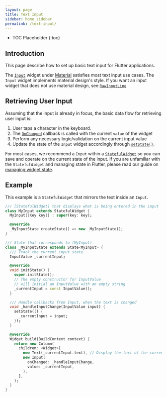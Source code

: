 ```yaml
---
layout: page
title: Text Input
sidebar: home_sidebar
permalink: /text-input/
---
```


* TOC Placeholder
{:toc}

## Introduction

This page describe how to set up basic text input for Flutter applications.

The
[`Input`](https://docs.flutter.io/flutter/material/Input-class.html)
widget under
[Material](https://docs.flutter.io/flutter/material/material-library.html )
satisfies most text input use cases. The `Input` widget implements material
design's style. If you want an input widget that does not use material design,
see
[`RawInputLine`](https://docs.flutter.io/flutter/widgets/RawInputLine-class.html)



## Retrieving User Input

Assuming that the input is already in focus, the basic data flow for retrieving
user input is:

1. User taps a character in the keyboard.
2. The
[`OnChanged`](https://docs.flutter.io/flutter/material/Input/onChanged.html)
callback is called with the current `value` of the widget
3. Perform any necessary logic/validation on the current input value
4. Update the state of the `Input` widget accordingly through
[`setState()`](https://docs.flutter.io/flutter/widgets/State/setState.html).

For most cases, we recommend a `Input` within a [`StatefulWidget`](https://docs.flutter.io/flutter/widgets/StatefulWidget-class.html)
so you can save and operate on the current state of the input.
If you are unfamiliar with the `StatefulWidget` and managing state in Flutter,
please read our guide on
[managing widget state](https://flutter.io/widgets-intro/#managing-state).

## Example

This example is a `StatefulWidget` that mirrors the text inside an `Input`.

```dart
/// [StatefulWidget] that displays what is being entered in the input
class MyInput extends StatefulWidget {
  MyInput({Key key}) : super(key: key);

  @override
  _MyInputState createState() => new _MyInputState();
}

/// State that corresponds to [MyInput]
class _MyInputState extends State<MyInput> {
  /// Track the current input state
  InputValue _currentInput;

  @override
  void initState() {
    super.initState();
    // The empty constructor for InputValue
    // will initial an InputValue with an empty string
    _currentInput = const InputValue();
  }

  /// Handle callbacks from Input, when the text is changed
  void _handleInputChange(InputValue input) {
    setState(() {
      _currentInput = input;
    });
  }

  @override
  Widget build(BuildContext context) {
    return new Column(
      children: <Widget>[
        new Text(_currentInput.text), // Display the text of the current input
        new Input(
          onChanged: _handleInputChange,
          value: _currentInput,
        ),
      ],
    );
  }
}
```
